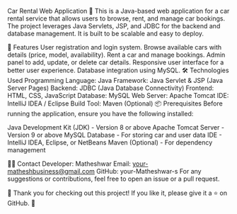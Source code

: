 Car Rental Web Application 🚗
This is a Java-based web application for a car rental service that allows users to browse, rent, and manage car bookings. The project leverages Java Servlets, JSP, and JDBC for the backend and database management. It is built to be scalable and easy to deploy.

🚀 Features
User registration and login system.
Browse available cars with details (price, model, availability).
Rent a car and manage bookings.
Admin panel to add, update, or delete car details.
Responsive user interface for a better user experience.
Database integration using MySQL.
🛠️ Technologies Used
Programming Language: Java
Framework: Java Servlet & JSP (Java Server Pages)
Backend: JDBC (Java Database Connectivity)
Frontend: HTML, CSS, JavaScript
Database: MySQL
Web Server: Apache Tomcat
IDE: IntelliJ IDEA / Eclipse
Build Tool: Maven (Optional)
📦 Prerequisites
Before running the application, ensure you have the following installed:

Java Development Kit (JDK) - Version 8 or above
Apache Tomcat Server - Version 9 or above
MySQL Database - For storing car and user data
IDE - IntelliJ IDEA, Eclipse, or NetBeans
Maven (Optional) - For dependency management

👨‍💻 Contact
Developer: Matheshwar
Email: your-matheshbusiness@gmail.com
GitHub: your-Matheshwar-s
For any suggestions or contributions, feel free to open an issue or a pull request.

🚀 Thank you for checking out this project! If you like it, please give it a ⭐ on GitHub. 🚀
